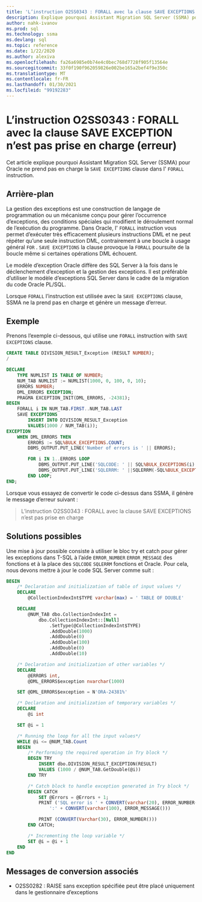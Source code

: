```yaml
---
title: 'L’instruction O2SS0343 : FORALL avec la clause SAVE EXCEPTIONS n’est pas prise en charge (erreur)'
description: Explique pourquoi Assistant Migration SQL Server (SSMA) pour Oracle ne prend pas en charge la clause SAVE EXCEPTION dans l’instruction FORALL.
author: nahk-ivanov
ms.prod: sql
ms.technology: ssma
ms.devlang: sql
ms.topic: reference
ms.date: 1/22/2020
ms.author: alexiva
ms.openlocfilehash: fa26a6985e0b74e4c0bec768d7728f905f13564e
ms.sourcegitcommit: 33f0f190f962059826e002be165a2bef4f9e350c
ms.translationtype: MT
ms.contentlocale: fr-FR
ms.lasthandoff: 01/30/2021
ms.locfileid: "99192283"
---
```

# <a name="o2ss0343-forall-statement-with-save-exception-clause-is-not-supported-error"></a>L’instruction O2SS0343 : FORALL avec la clause SAVE EXCEPTION n’est pas prise en charge (erreur)

Cet article explique pourquoi Assistant Migration SQL Server (SSMA) pour Oracle ne prend pas en charge la `SAVE EXCEPTIONS` clause dans l' `FORALL` instruction.

## <a name="background"></a>Arrière-plan

La gestion des exceptions est une construction de langage de programmation ou un mécanisme conçu pour gérer l’occurrence d’exceptions, des conditions spéciales qui modifient le déroulement normal de l’exécution du programme. Dans Oracle, l' `FORALL` instruction vous permet d’exécuter très efficacement plusieurs instructions DML et ne peut répéter qu’une seule instruction DML, contrairement à une boucle à usage général `FOR` . `SAVE EXCEPTIONS` la clause provoque la `FORALL` poursuite de la boucle même si certaines opérations DML échouent.

Le modèle d’exception Oracle diffère des SQL Server à la fois dans le déclenchement d’exception et la gestion des exceptions. Il est préférable d’utiliser le modèle d’exceptions SQL Server dans le cadre de la migration du code Oracle PL/SQL.

Lorsque `FORALL` l’instruction est utilisée avec la `SAVE EXCEPTIONS` clause, SSMA ne la prend pas en charge et génère un message d’erreur.

## <a name="example"></a>Exemple

Prenons l’exemple ci-dessous, qui utilise une `FORALL` instruction with `SAVE EXCEPTIONS` clause.

```sql
CREATE TABLE DIVISION_RESULT_Exception (RESULT NUMBER);
/

DECLARE
    TYPE NUMLIST IS TABLE OF NUMBER;
    NUM_TAB NUMLIST := NUMLIST(1000, 0, 100, 0, 10);
    ERRORS NUMBER;
    DML_ERRORS EXCEPTION;
    PRAGMA EXCEPTION_INIT(DML_ERRORS, -24381);
BEGIN
    FORALL i IN NUM_TAB.FIRST..NUM_TAB.LAST
    SAVE EXCEPTIONS
        INSERT INTO DIVISION_RESULT_Exception
        VALUES(1000 / NUM_TAB(i));
EXCEPTION
    WHEN DML_ERRORS THEN
        ERRORS := SQL%BULK_EXCEPTIONS.COUNT;
        DBMS_OUTPUT.PUT_LINE('Number of errors is ' || ERRORS);

        FOR i IN 1..ERRORS LOOP
            DBMS_OUTPUT.PUT_LINE('SQLCODE: ' || SQL%BULK_EXCEPTIONS(i).ERROR_INDEX);
            DBMS_OUTPUT.PUT_LINE('SQLERRM: ' ||SQLERRM(-SQL%BULK_EXCEPTIONS(i).ERROR_CODE));
        END LOOP;
END;
```

Lorsque vous essayez de convertir le code ci-dessus dans SSMA, il génère le message d’erreur suivant :

> L’instruction O2SS0343 : FORALL avec la clause SAVE EXCEPTIONS n’est pas prise en charge

## <a name="possible-remedies"></a>Solutions possibles

Une mise à jour possible consiste à utiliser le bloc try et catch pour gérer les exceptions dans T-SQL à l’aide `ERROR_NUMBER` `ERROR_MESSAGE` des fonctions et à la place des `SQLCODE` `SQLERRM` fonctions et Oracle. Pour cela, nous devons mettre à jour le code SQL Server comme suit :

```sql
BEGIN
    /* Declaration and initialization of table of input values */
    DECLARE
        @CollectionIndexInt$TYPE varchar(max) = ' TABLE OF DOUBLE'

    DECLARE
        @NUM_TAB dbo.CollectionIndexInt =
            dbo.CollectionIndexInt::[Null]
                .SetType(@CollectionIndexInt$TYPE)
                .AddDouble(1000)
                .AddDouble(0)
                .AddDouble(100)
                .AddDouble(0)
                .AddDouble(10)

    /* Declaration and initialization of other variables */
    DECLARE
        @ERRORS int,
        @DML_ERRORS$exception nvarchar(1000)

    SET @DML_ERRORS$exception = N'ORA-24381%'

    /* Declaration and initialization of temporary variables */
    DECLARE
        @i int

    SET @i = 1

    /* Running the loop for all the input values*/
    WHILE @i <= @NUM_TAB.Count
    BEGIN
        /* Performing the required operation in Try block */
        BEGIN TRY
            INSERT dbo.DIVISION_RESULT_EXCEPTION(RESULT)
            VALUES (1000 / @NUM_TAB.GetDouble(@i))
        END TRY

        /* Catch block to handle exception generated in Try block */
        BEGIN CATCH
            SET @Errors = @Errors + 1;
            PRINT ('SQL error is ' + CONVERT(varchar(20), ERROR_NUMBER()) +
                ':' + CONVERT(varchar(100), ERROR_MESSAGE()))

            PRINT (CONVERT(Varchar(30), ERROR_NUMBER()))
        END CATCH;

        /* Incrementing the loop variable */
        SET @i = @i + 1
    END
END
```

## <a name="related-conversion-messages"></a>Messages de conversion associés

* O2SS0282 : RAISE sans exception spécifiée peut être placé uniquement dans le gestionnaire d’exceptions
